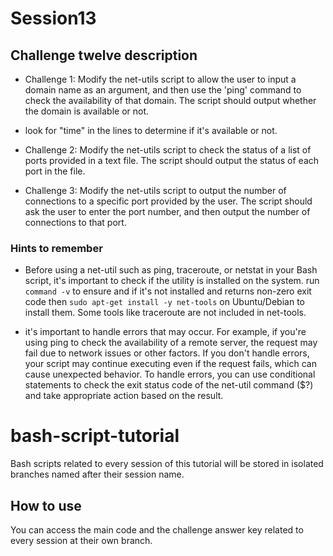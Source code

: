 # Session13

## Challenge twelve description

- Challenge 1:
  Modify the net-utils script to allow the user to input a domain name as an argument, and then use the 'ping' command to check the availability of that domain. The script should output whether the domain is available or not.

- look for "time" in the lines to determine if it's available or not.

- Challenge 2:
  Modify the net-utils script to check the status of a list of ports provided in a text file. The script should output the status of each port in the file.

- Challenge 3:
  Modify the net-utils script to output the number of connections to a specific port provided by the user. The script should ask the user to enter the port number, and then output the number of connections to that port.

### Hints to remember

- Before using a net-util such as ping, traceroute, or netstat in your Bash script, it's important to check if the utility is installed on the system.
  run `command -v` to ensure and if it's not installed and returns non-zero exit code then `sudo apt-get install -y net-tools` on Ubuntu/Debian to install them. Some tools like traceroute are not included in net-tools.

- it's important to handle errors that may occur. For example, if you're using ping to check the availability of a remote server, the request may fail due to network issues or other factors. If you don't handle errors, your script may continue executing even if the request fails, which can cause unexpected behavior.
  To handle errors, you can use conditional statements to check the exit status code of the net-util command ($?) and take appropriate action based on the result.

# bash-script-tutorial

Bash scripts related to every session of this tutorial will be stored in isolated branches named after their session name.

## How to use

You can access the main code and the challenge answer key related to every session at their own branch.
